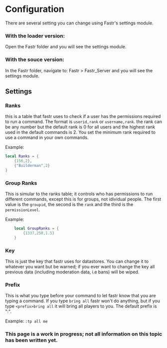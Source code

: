 # Configuration

There are several setting you can change using Fastr's settings module.

### With the loader version:
Open the Fastr folder and you will see the settings module.

### With the souce version:
In the Fastr folder, navigate to: Fastr > Fastr_Server and you will see the settings module.

## Settings

### Ranks

this is a table that fastr uses to check if a user has the permissions required to run a command. The format is `userid,rank` or `username,rank`. the rank can be any number but the default rank is 0 for all users and the highest rank used in the default commands is 2. You set the minimum rank required to use a command in your own commands.

Example:

```lua
local Ranks = {
    {156,2},
    {"Builderman",2}
}
```

### Group Ranks

This is simular to the ranks table; it controls who has permissions to run different commands, except this is for groups, not idividual people. The first value is the `groupid`, the second is the `rank` and the third is the `permissionLevel`.

Example:

```lua
    local GroupRanks = {
        {1337,250,1.5}
    }
```

### Key

This is just the key that fastr uses for datastores. You can change it to whatever you want but be warned; if you ever want to change the key all previous data (including moderation data, i.e bans) will be wiped.

### Prefix

This is what you type before your command to let fastr know that you are typing a command. If you type `bring all` fastr won't do anything, but if you type `<prefix>bring all` it will bring all players to you. The default prefix is ":".

Example: `:tp all me`

### This page is a work in progress; not all information on this topic has been written yet.

